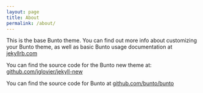 ```yaml
---
layout: page
title: About
permalink: /about/
---
```


This is the base Bunto theme. You can find out more info about customizing your Bunto theme, as well as basic Bunto usage documentation at [jekyllrb.com](http://jekyllrb.com/)

You can find the source code for the Bunto new theme at: [github.com/jglovier/jekyll-new](https://github.com/jglovier/jekyll-new)

You can find the source code for Bunto at [github.com/bunto/bunto](https://github.com/bunto/bunto)
